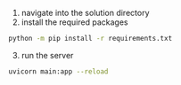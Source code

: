 1. navigate into the solution directory
2. install the required packages
```bash
python -m pip install -r requirements.txt
```
3. run the server
```bash
uvicorn main:app --reload
```
